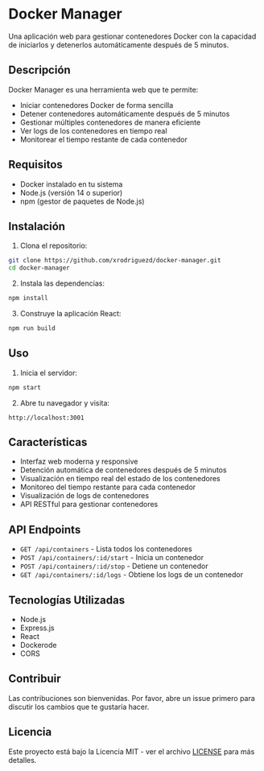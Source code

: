 # Docker Manager

Una aplicación web para gestionar contenedores Docker con la capacidad de iniciarlos y detenerlos automáticamente después de 5 minutos.

## Descripción

Docker Manager es una herramienta web que te permite:

-   Iniciar contenedores Docker de forma sencilla
-   Detener contenedores automáticamente después de 5 minutos
-   Gestionar múltiples contenedores de manera eficiente
-   Ver logs de los contenedores en tiempo real
-   Monitorear el tiempo restante de cada contenedor

## Requisitos

-   Docker instalado en tu sistema
-   Node.js (versión 14 o superior)
-   npm (gestor de paquetes de Node.js)

## Instalación

1. Clona el repositorio:

```bash
git clone https://github.com/xrodriguezd/docker-manager.git
cd docker-manager
```

2. Instala las dependencias:

```bash
npm install
```

3. Construye la aplicación React:

```bash
npm run build
```

## Uso

1. Inicia el servidor:

```bash
npm start
```

2. Abre tu navegador y visita:

```
http://localhost:3001
```

## Características

-   Interfaz web moderna y responsive
-   Detención automática de contenedores después de 5 minutos
-   Visualización en tiempo real del estado de los contenedores
-   Monitoreo del tiempo restante para cada contenedor
-   Visualización de logs de contenedores
-   API RESTful para gestionar contenedores

## API Endpoints

-   `GET /api/containers` - Lista todos los contenedores
-   `POST /api/containers/:id/start` - Inicia un contenedor
-   `POST /api/containers/:id/stop` - Detiene un contenedor
-   `GET /api/containers/:id/logs` - Obtiene los logs de un contenedor

## Tecnologías Utilizadas

-   Node.js
-   Express.js
-   React
-   Dockerode
-   CORS

## Contribuir

Las contribuciones son bienvenidas. Por favor, abre un issue primero para discutir los cambios que te gustaría hacer.

## Licencia

Este proyecto está bajo la Licencia MIT - ver el archivo [LICENSE](LICENSE) para más detalles.
